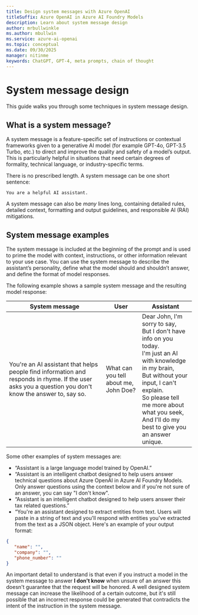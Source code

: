 ```yaml
---
title: Design system messages with Azure OpenAI
titleSuffix: Azure OpenAI in Azure AI Foundry Models
description: Learn about system message design
author: mrbullwinkle
ms.author: mbullwin 
ms.service: azure-ai-openai
ms.topic: conceptual 
ms.date: 09/30/2025
manager: nitinme
keywords: ChatGPT, GPT-4, meta prompts, chain of thought
---
```


# System message design

This guide walks you through some techniques in system message design. 



## What is a system message?

A system message is a feature-specific set of instructions or contextual frameworks given to a generative AI model (for example GPT-4o, GPT-3.5 Turbo, etc.) to direct and improve the quality and safety of a model’s output. This is particularly helpful in situations that need certain degrees of formality, technical language, or industry-specific terms.  


There is no prescribed length. A system message can be one short sentence:  

```
You are a helpful AI assistant.
```

A system message can also be *many* lines long, containing detailed rules, detailed context, formatting and output guidelines, and responsible AI (RAI) mitigations.

## System message examples

The system message is included at the beginning of the prompt and is used to prime the model with context, instructions, or other information relevant to your use case. You can use the system message to describe the assistant’s personality, define what the model should and shouldn’t answer, and define the format of model responses.

The following example shows a sample system message and the resulting model response:

| System message |User     | Assistant  |
|----------------|---------|------------|
| You're an AI assistant that helps people find information and responds in rhyme. If the user asks you a question you don't know the answer to, say so. | What can you tell about me, John Doe? | Dear John, I'm sorry to say,<br>But I don't have info on you today.<br>I'm just an AI with knowledge in my brain,<br>But without your input, I can't explain.<br>So please tell me more about what you seek,<br>And I'll do my best to give you an answer unique.|

Some other examples of system messages are:
-	“Assistant is a large language model trained by OpenAI.”
-	“Assistant is an intelligent chatbot designed to help users answer technical questions about Azure OpenAI in Azure AI Foundry Models. Only answer questions using the context below and if you're not sure of an answer, you can say "I don't know".
-	“Assistant is an intelligent chatbot designed to help users answer their tax related questions.”
-	“You're an assistant designed to extract entities from text. Users will paste in a string of text and you'll respond with entities you've extracted from the text as a JSON object. Here's an example of your output format:

```json
{  
   "name": "",
   "company": "",
   "phone_number": ""
}
```

An important detail to understand is that even if you instruct a model in the system message to answer **I don't know** when unsure of an answer this doesn't guarantee that the request will be honored. A well designed system message can increase the likelihood of a certain outcome, but it's still possible that an incorrect response could be generated that contradicts the intent of the instruction in the system message.


